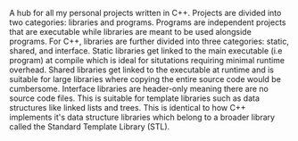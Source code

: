 A hub for all my personal projects written in C++. Projects are divided into two categories: libraries and programs. Programs are independent projects that are executable while libraries are meant to be used alongside programs. For C++, libraries are further divided into three categories: static, shared, and interface. Static libraries get linked to the main executable (i.e program) at compile which is ideal for situtations requiring minimal runtime overhead. Shared libraries get linked to the executable at runtime and is suitable for large libraries where copying the entire source code would be cumbersome. Interface libraries are header-only meaning there are no source code files. This is suitable for template libraries such as data structures like linked lists and trees. This is identical to how C++ implements it's data structure libraries which belong to a broader library called the Standard Template Library (STL).
